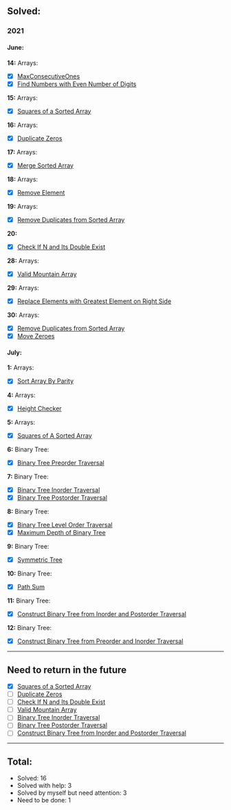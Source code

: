 ## Solved:

### 2021

#### June:

**14:**
Arrays:

- [x] [MaxConsecutiveOnes](https://leetcode.com/explore/learn/card/fun-with-arrays/521/introduction/3238/)
- [x] [Find Numbers with Even Number of Digits](https://leetcode.com/explore/learn/card/fun-with-arrays/521/introduction/3237/)

**15:**
Arrays:

- [x] [Squares of a Sorted Array](https://leetcode.com/explore/learn/card/fun-with-arrays/521/introduction/3240/)

**16:**
Arrays:

- [x] [Duplicate Zeros](https://leetcode.com/explore/learn/card/fun-with-arrays/525/inserting-items-into-an-array/3245/)

**17:**
Arrays:

- [x] [Merge Sorted Array](https://leetcode.com/explore/learn/card/fun-with-arrays/525/inserting-items-into-an-array/3253/)

**18:**
Arrays:

- [x] [Remove Element](https://leetcode.com/explore/featured/card/fun-with-arrays/526/deleting-items-from-an-array/3247/)

**19:**
Arrays:

- [x] [Remove Duplicates from Sorted Array](https://leetcode.com/explore/featured/card/fun-with-arrays/526/deleting-items-from-an-array/3248/)

**20:**

- [x] [Check If N and Its Double Exist](https://leetcode.com/explore/featured/card/fun-with-arrays/527/searching-for-items-in-an-array/3250/)

**28:**
Arrays:

- [x] [Valid Mountain Array](https://leetcode.com/explore/learn/card/fun-with-arrays/527/searching-for-items-in-an-array/3251/)

**29:**
Arrays:

- [x] [Replace Elements with Greatest Element on Right Side](https://leetcode.com/explore/learn/card/fun-with-arrays/511/in-place-operations/3259/)

**30:**
Arrays:

- [x] [Remove Duplicates from Sorted Array](https://leetcode.com/explore/learn/card/fun-with-arrays/511/in-place-operations/3258/)
- [x] [Move Zeroes](https://leetcode.com/explore/learn/card/fun-with-arrays/511/in-place-operations/3157/)

#### July:

**1:**
Arrays:

- [x] [Sort Array By Parity](https://leetcode.com/explore/learn/card/fun-with-arrays/511/in-place-operations/3260/)

**4:**
Arrays:

- [x] [Height Checker](https://leetcode.com/explore/learn/card/fun-with-arrays/523/conclusion/3228/)

**5:**
Arrays:

- [x] [Squares of A Sorted Array](https://leetcode.com/explore/learn/card/fun-with-arrays/523/conclusion/3574/)

**6:**
Binary Tree:

- [x] [Binary Tree Preorder Traversal](https://leetcode.com/explore/learn/card/data-structure-tree/134/traverse-a-tree/928/)

**7:**
Binary Tree:

- [x] [Binary Tree Inorder Traversal](https://leetcode.com/explore/learn/card/data-structure-tree/134/traverse-a-tree/929/)
- [x] [Binary Tree Postorder Traversal](https://leetcode.com/explore/learn/card/data-structure-tree/134/traverse-a-tree/930/)

**8:**
Binary Tree:

- [x] [Binary Tree Level Order Traversal](https://leetcode.com/explore/learn/card/data-structure-tree/134/traverse-a-tree/931/)
- [x] [Maximum Depth of Binary Tree](https://leetcode.com/explore/learn/card/data-structure-tree/17/solve-problems-recursively/535/)

**9:**
Binary Tree:

- [x] [Symmetric Tree](https://leetcode.com/explore/learn/card/data-structure-tree/17/solve-problems-recursively/536/)

**10:**
Binary Tree:

- [x] [Path Sum](https://leetcode.com/explore/learn/card/data-structure-tree/17/solve-problems-recursively/537/)

**11:**
Binary Tree:

- [x] [Construct Binary Tree from Inorder and Postorder Traversal](https://leetcode.com/explore/learn/card/data-structure-tree/133/conclusion/942/)

**12:**
Binary Tree:

- [x] [Construct Binary Tree from Preorder and Inorder Traversal](https://leetcode.com/explore/learn/card/data-structure-tree/133/conclusion/943/)

---

## Need to return in the future

- [x] [Squares of a Sorted Array](https://leetcode.com/explore/learn/card/fun-with-arrays/521/introduction/3240/)
- [ ] [Duplicate Zeros](https://leetcode.com/explore/learn/card/fun-with-arrays/525/inserting-items-into-an-array/3245/)
- [ ] [Check If N and Its Double Exist](https://leetcode.com/explore/featured/card/fun-with-arrays/527/searching-for-items-in-an-array/3250/)
- [ ] [Valid Mountain Array](https://leetcode.com/explore/learn/card/fun-with-arrays/527/searching-for-items-in-an-array/3251/)
- [ ] [Binary Tree Inorder Traversal](https://leetcode.com/explore/learn/card/data-structure-tree/134/traverse-a-tree/929/)
- [ ] [Binary Tree Postorder Traversal](https://leetcode.com/explore/learn/card/data-structure-tree/134/traverse-a-tree/930/)
- [ ] [Construct Binary Tree from Inorder and Postorder Traversal](https://leetcode.com/explore/learn/card/data-structure-tree/133/conclusion/942/)

---

## Total:

- Solved: 16
- Solved with help: 3
- Solved by myself but need attention: 3
- Need to be done: 1
